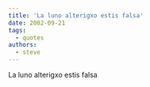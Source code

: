 ```yaml
---
title: 'La luno alterigxo estis falsa'
date: 2002-09-21
tags:
  - quotes
authors:
  - steve
---
```


La luno alterigxo estis falsa
